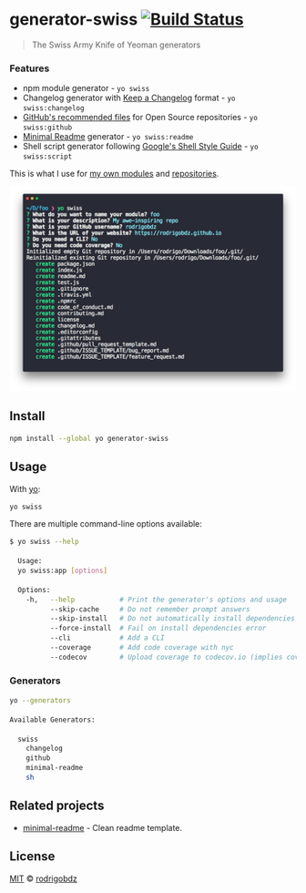 # generator-swiss [![Build Status](https://travis-ci.com/rodrigobdz/generator-swiss.svg?branch=master)](https://travis-ci.com/rodrigobdz/generator-swiss)

> The Swiss Army Knife of Yeoman generators

<!-- markdownlint-disable MD001 -->
### Features
<!-- markdownlint-enable MD001 -->

- npm module generator - `yo swiss`
- Changelog generator with [Keep a Changelog](https://keepachangelog.com/en/1.0.0) format - `yo swiss:changelog`
- [GitHub's recommended files](https://github.com/rodrigobdz/generator-swiss/community) for Open Source repositories  - `yo swiss:github`
- [Minimal Readme](https://github.com/rodrigobdz/minimal-readme) generator - `yo swiss:readme`
- Shell script generator following [Google's Shell Style Guide](https://google.github.io/styleguide/shell.xml) - `yo swiss:script`

This is what I use for [my own modules](https://www.npmjs.com/~rodrigobdz) and [repositories](https://github.com/rodrigobdz?tab=repositories).

<!-- markdownlint-disable MD033 -->
<img src="screenshot.png" width="1100">
<!-- markdownlint-enable MD033 -->

## Install

```sh
npm install --global yo generator-swiss
```

## Usage

With [yo](https://github.com/yeoman/yo):

```sh
yo swiss
```

There are multiple command-line options available:

```sh
$ yo swiss --help

  Usage:
  yo swiss:app [options]

  Options:
    -h,   --help           # Print the generator's options and usage
          --skip-cache     # Do not remember prompt answers                    Default: false
          --skip-install   # Do not automatically install dependencies         Default: false
          --force-install  # Fail on install dependencies error                Default: false
          --cli            # Add a CLI
          --coverage       # Add code coverage with nyc
          --codecov        # Upload coverage to codecov.io (implies coverage)
```

### Generators

```sh
yo --generators

Available Generators:

  swiss
    changelog
    github
    minimal-readme
    sh
```

## Related projects

- [minimal-readme](https://github.com/rodrigobdz/minimal-readme) - Clean readme template.

## License

[MIT](license) © [rodrigobdz](https://rodrigobdz.github.io)
